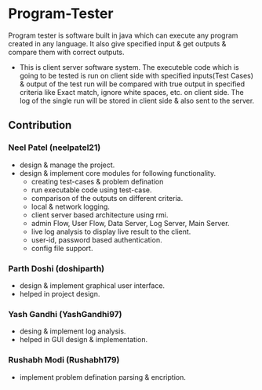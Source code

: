 # Program-Tester
Program tester is software built in java which can execute any program created in any language. It also give specified input & get outputs & compare them with correct outputs.
* This is client server software system. The executeble code which is going to be tested is run on client side with specified inputs(Test Cases) & output of the test run will be compared with true output in specified criteria like Exact match, ignore white spaces, etc. on client side. The log of the single run will be stored in client side & also sent to the server.

## Contribution
### Neel Patel (neelpatel21)
* design & manage the project.
* design & implement core modules for following functionality.
  * creating test-cases & problem defination
  * run executable code using test-case.
  * comparison of the outputs on different criteria.
  * local & network logging.
  * client server based architecture using rmi.
  * admin Flow, User Flow, Data Server, Log Server, Main Server.
  * live log analysis to display live result to the client.
  * user-id, password based authentication.
  * config file support.
### Parth Doshi (doshiparth)
* design & implement graphical user interface.
* helped in project design.
### Yash Gandhi (YashGandhi97)
* desing & implement log analysis.
* helped in GUI design & implementation.
### Rushabh Modi (Rushabh179)
* implement problem defination parsing & encription.
